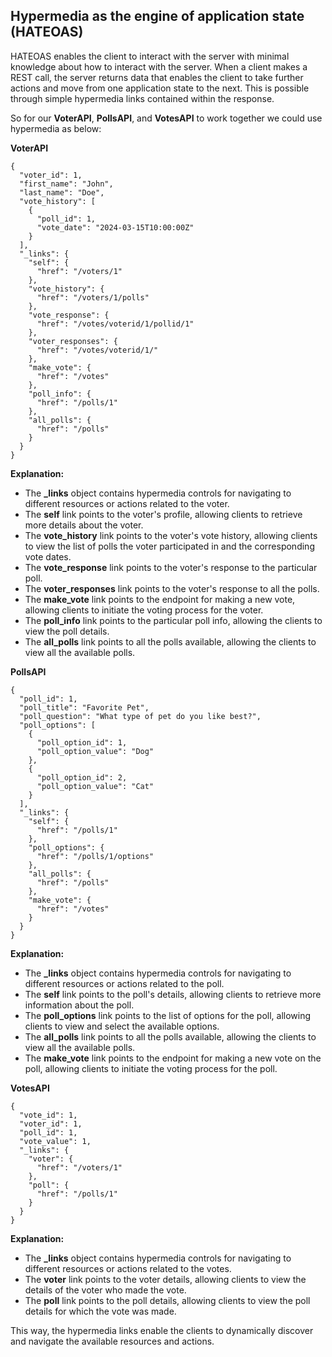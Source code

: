 ## Hypermedia as the engine of application state (HATEOAS)

HATEOAS enables the client to interact with the server with minimal knowledge about how to interact with the server. When a client makes a REST call, the server returns data that enables the client to take further actions and move from one application state to the next. This is possible through simple hypermedia links contained within the response.

So for our **VoterAPI**, **PollsAPI**, and **VotesAPI** to work together we could use hypermedia as below:

**VoterAPI**

```
{
  "voter_id": 1,
  "first_name": "John",
  "last_name": "Doe",
  "vote_history": [
    {
      "poll_id": 1,
      "vote_date": "2024-03-15T10:00:00Z"
    }
  ],
  "_links": {
    "self": {
      "href": "/voters/1"
    },
    "vote_history": {
      "href": "/voters/1/polls"
    },
    "vote_response": {
      "href": "/votes/voterid/1/pollid/1"
    },
    "voter_responses": {
      "href": "/votes/voterid/1/"
    },
    "make_vote": {
      "href": "/votes"
    },
    "poll_info": {
      "href": "/polls/1"
    },
    "all_polls": {
      "href": "/polls"
    }
  }
}
```
**Explanation:**

* The **_links** object contains hypermedia controls for navigating to different resources or actions related to the voter.
* The **self** link points to the voter's profile, allowing clients to retrieve more details about the voter.
* The **vote_history** link points to the voter's vote history, allowing clients to view the list of polls the voter participated in and the corresponding vote dates.
* The **vote_response** link points to the voter's response to the particular poll.
* The **voter_responses** link points to the voter's response to all the polls.
* The **make_vote** link points to the endpoint for making a new vote, allowing clients to initiate the voting process for the voter.
* The **poll_info** link points to the particular poll info, allowing the clients to view the poll details.
* The **all_polls** link points to all the polls available, allowing the clients to view all the available polls.

**PollsAPI**

```
{
  "poll_id": 1,
  "poll_title": "Favorite Pet",
  "poll_question": "What type of pet do you like best?",
  "poll_options": [
    {
      "poll_option_id": 1,
      "poll_option_value": "Dog"
    },
    {
      "poll_option_id": 2,
      "poll_option_value": "Cat"
    }
  ],
  "_links": {
    "self": {
      "href": "/polls/1"
    },
    "poll_options": {
      "href": "/polls/1/options"
    },
    "all_polls": {
      "href": "/polls"
    },
    "make_vote": {
      "href": "/votes"
    }
  }
}

```
**Explanation:**

* The **_links** object contains hypermedia controls for navigating to different resources or actions related to the poll.
* The **self** link points to the poll's details, allowing clients to retrieve more information about the poll.
* The **poll_options** link points to the list of options for the poll, allowing clients to view and select the available options.
* The **all_polls** link points to all the polls available, allowing the clients to view all the available polls.
* The **make_vote** link points to the endpoint for making a new vote on the poll, allowing clients to initiate the voting process for the poll.

**VotesAPI**

```
{
  "vote_id": 1,
  "voter_id": 1,
  "poll_id": 1,
  "vote_value": 1,
  "_links": {
    "voter": {
      "href": "/voters/1"
    },
    "poll": {
      "href": "/polls/1"
    }
  }
}

```
**Explanation:**

* The **_links** object contains hypermedia controls for navigating to different resources or actions related to the votes.
* The **voter** link points to the voter details, allowing clients to view the details of the voter who made the vote.
* The **poll** link points to the poll details, allowing clients to view the poll details for which the vote was made.

This way, the hypermedia links enable the clients to dynamically discover and navigate the available resources and actions. 
